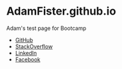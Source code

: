 # AdamFister.github.io
Adam's test page for Bootcamp

- [GitHub](https://github.com/AdamFister)
- [StackOverflow](https://stackoverflow.com/users/10981144/adam-fister)
- [LinkedIn](https://www.linkedin.com/in/adam-fister-050728129/)
- [Facebook](https://www.facebook.com/adam.r.fister)
